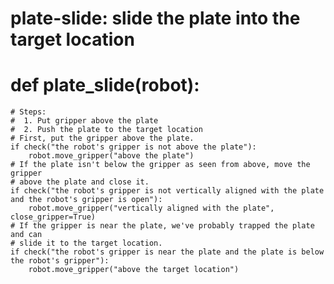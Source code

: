 

# plate-slide: slide the plate into the target location
# def plate_slide(robot):
    # Steps:
    #  1. Put gripper above the plate
    #  2. Push the plate to the target location
    # First, put the gripper above the plate.
    if check("the robot's gripper is not above the plate"):
        robot.move_gripper("above the plate")
    # If the plate isn't below the gripper as seen from above, move the gripper
    # above the plate and close it.
    if check("the robot's gripper is not vertically aligned with the plate and the robot's gripper is open"):
        robot.move_gripper("vertically aligned with the plate", close_gripper=True)
    # If the gripper is near the plate, we've probably trapped the plate and can
    # slide it to the target location.
    if check("the robot's gripper is near the plate and the plate is below the robot's gripper"):
        robot.move_gripper("above the target location")